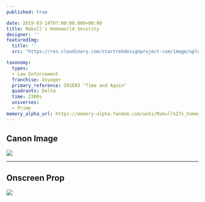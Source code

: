 ```yaml
---
published: true

date: 2019-03-14T07:00:00.000+00:00
title: Makull's Homeworld Security
designer: ''
featuredImg:
  title: ''
  src: "https://res.cloudinary.com/startrekdesignproject-com/image/upload/v1554919148/PolaricEnergyPlanet_Security.png"

taxonomy:
  types:
  - Law Enforcement
  franchise: Voyager
  primary_reference: S01E03 "Time and Again"
  quadrants: Delta
  time: 2300s
  universes:
  - Prime
memory_alpha_url: https://memory-alpha.fandom.com/wiki/Makull%27s_homeworld
---
```

## Canon Image

![](https://res.cloudinary.com/startrekdesignproject-com/image/upload/v1552584188/PolaricEnergySecurity.jpg)

___
## Onscreen Prop

![](https://res.cloudinary.com/startrekdesignproject-com/image/upload/v1569872159/Makull_sEnergySecurity_Prop.jpg)